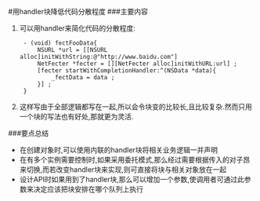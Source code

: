 #用handler块降低代码分散程度
###主要内容
1. 可以用handler来简化代码的分散程度:

		- (void) fectFooData{
			NSURL *url = [[NSURL alloc]initWithString:@"http://www.baidu.com"]
			NetFecter *fecter = [][NetFecter alloc]initWithURL:url] ;
			[fecter startWithCompletionHandler:^(NSData *data){
				_fectData = data ;
			}] ;
		}
		
		
2. 这样写由于全部逻辑都写在一起,所以会令块变的比较长,且比较复杂.然而只用一个块的写法也有好处,那就更为灵活.

###要点总结
* 在创建对象时,可以使用内联的handler块将相关业务逻辑一并声明
* 在有多个实例需要控制时,如果采用委托模式,那么经过需要根据传入的对子昂来切换,而若改变handler块来实现,则可直接将块与相关对象放在一起
* 设计API时如果用到了handler块,那么可以增加一个参数,使调用者可通过此参数来决定应该把块安排在哪个队列上执行